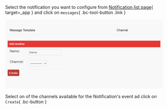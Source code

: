

Select the notification you want to configure from [Notification list page](<https://SERVER_ADDRESS/admin/bitcaster/notification/>){ target=_app } and click on `messages`{ .bc-tool-button .link }

![Image](_screenshots/notification/messages.png)


Select on of the channels available for the Notification's event ad click on `Create`{ .bc-button }
